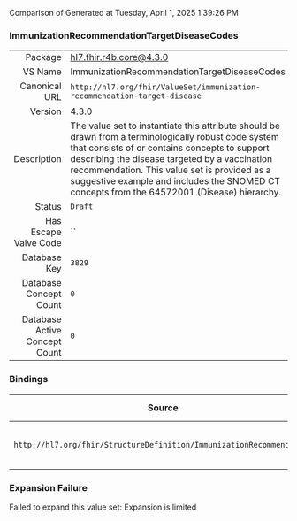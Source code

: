 Comparison of 
Generated at Tuesday, April 1, 2025 1:39:26 PM

### ImmunizationRecommendationTargetDiseaseCodes

|      |     |
| ---: | --- |
| Package | hl7.fhir.r4b.core@4.3.0 |
| VS Name | ImmunizationRecommendationTargetDiseaseCodes |
| Canonical URL | `http://hl7.org/fhir/ValueSet/immunization-recommendation-target-disease` |
| Version | 4.3.0 |
| Description | The value set to instantiate this attribute should be drawn from a terminologically robust code system that consists of or contains concepts to support describing the disease targeted by a vaccination recommendation. This value set is provided as a suggestive example and includes the SNOMED CT concepts from the 64572001 (Disease) hierarchy. |
| Status | `Draft` |
| Has Escape Valve Code | `` |
| Database Key | `3829` |
| Database Concept Count | `0` |
| Database Active Concept Count | `0` |
### Bindings

| Source | Element | Binding | Strength | Element Short |
| ------ | ------- | ------- | -------- | ------------- |
| `http://hl7.org/fhir/StructureDefinition/ImmunizationRecommendation` | `ImmunizationRecommendation.recommendation.targetDisease` | `http://hl7.org/fhir/ValueSet/immunization-recommendation-target-disease` | `Example` | Disease to be immunized against |

### Expansion Failure

Failed to expand this value set: Expansion is limited
